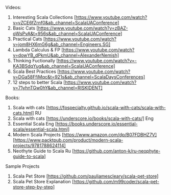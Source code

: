 
Videos: 
1. Interesting Scala Collections [https://www.youtube.com/watch?v=vZCE6fZrnf0&ab_channel=ScalaUAConference]
2. Basic Cats [https://www.youtube.com/watch?v=zBAZ-qWsPvA&t=956s&ab_channel=ScalaUAConference]
3. Practical Cats [https://www.youtube.com/watch?v=jom8HX6mG6g&ab_channel=Engineers.SG]
4. Lambda Calculus & FP [https://www.youtube.com/watch?v=dowYB_dPkmU&ab_channel=AlexanderNemish]
5. Thinking Fuctionally [https://www.youtube.com/watch?v=-KA3BSdqYug&ab_channel=ScalaUAConference]
6. Scala Best Practices [https://www.youtube.com/watch?v=DGa58FfiMqc&t=921s&ab_channel=ScalaDaysConferences]
7. 12 steps to better Scala [https://www.youtube.com/watch?v=71yhnTGw0hY&ab_channel=RISKIDENT]


Books: 
1. Scala with cats [https://fpspecialty.github.io/scala-with-cats/scala-with-cats.html] RU
2. Scala with cats [https://underscore.io/books/scala-with-cats/] Eng
2. Essential Scala Eng  [https://books.underscore.io/essential-scala/essential-scala.html]
3. Modern Scala Projects [https://www.amazon.com/dp/B07FDBHZ7V] [https://www.packtpub.com/product/modern-scala-projects/9781788624114]
4. Neothyte Guide to Scala Ru [https://github.com/anton-k/ru-neophyte-guide-to-scala]

Sample Projects
1. Scala Pet Store [https://github.com/pauljamescleary/scala-pet-store]
2. Scala Pet Store Explanation [https://github.com/m99coder/scala-pet-store-step-by-step]
